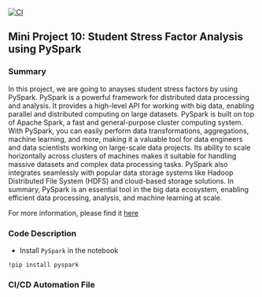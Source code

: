 [![CI](https://github.com/BobZhang26/Bob_PythonTemplate1/actions/workflows/cicd.yml/badge.svg)](https://github.com/BobZhang26/Bob_PythonTemplate1/actions/workflows/cicd.yml)
## Mini Project 10: Student Stress Factor Analysis using PySpark 

### Summary
In this project, we are going to anayses student stress factors by using PySpark. PySpark is a powerful framework for distributed data processing and analysis. It provides a high-level API for working with big data, enabling parallel and distributed computing on large datasets. PySpark is built on top of Apache Spark, a fast and general-purpose cluster computing system. 
With PySpark, you can easily perform data transformations, aggregations, machine learning, and more, making it a valuable tool for data engineers
and data scientists working on large-scale data projects. Its ability to scale horizontally across clusters of machines makes it suitable for handling massive datasets and complex data processing tasks. PySpark also integrates seamlessly with popular data storage systems like Hadoop Distributed File System (HDFS) and cloud-based storage solutions.
In summary, PySpark is an essential tool in the big data ecosystem, enabling efficient data processing, analysis, and machine learning at scale.

For more information, please find it [here](https://spark.apache.org/docs/latest/api/python/index.html)

### Code Description
* Install ```PySpark``` in the notebook
```
!pip install pyspark
```

### CI/CD Automation File


